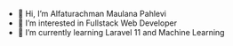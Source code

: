 - 👋 Hi, I’m Alfaturachman Maulana Pahlevi
- 👀 I’m interested in Fullstack Web Developer
- 🌱 I’m currently learning Laravel 11 and Machine Learning

<!---
Alfaturachman/Alfaturachman is a ✨ special ✨ repository because its `README.md` (this file) appears on your GitHub profile.
You can click the Preview link to take a look at your changes.
--->
